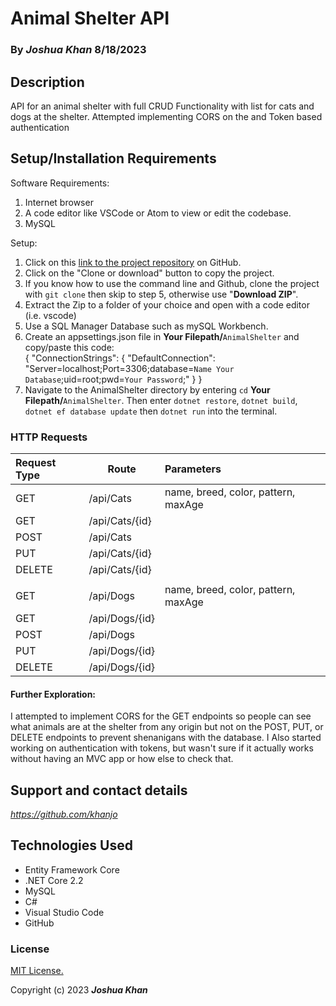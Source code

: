 # Animal Shelter API
### By _**Joshua Khan**_ 8/18/2023

## Description

API for an animal shelter with full CRUD Functionality with list for cats and dogs at the shelter. Attempted implementing CORS on the and Token based authentication

## Setup/Installation Requirements

  Software Requirements:
  1. Internet browser
  2. A code editor like VSCode or Atom to view or edit the codebase.
  3. MySQL

  Setup:
  1. Click on this [link to the project repository](https://github.com/Khanjo/Animal-Shelter-API.git) on GitHub.   
  2. Click on the "Clone or download" button to copy the project.     
  3. If you know how to use the command line and Github, clone the project with `git clone` then skip to step 5, otherwise use "**Download ZIP**".
  4. Extract the Zip to a folder of your choice and open with a code editor (i.e. vscode)
  5. Use a SQL Manager Database such as mySQL Workbench.
  6. Create an appsettings.json file in **Your Filepath/**`AnimalShelter` and copy/paste this code:  
     {
         "ConnectionStrings": {
             "DefaultConnection": "Server=localhost;Port=3306;database=`Name Your Database`;uid=root;pwd=`Your Password`;"
         }
     }
  7. Navigate to the AnimalShelter directory by entering `cd` **Your Filepath/**`AnimalShelter`. Then enter `dotnet restore`, `dotnet build`, `dotnet ef database update` then `dotnet run` into the terminal.

  ### HTTP Requests

| Request Type  | Route | Parameters |
| :---------- | ---------- | :---------- |
| GET | /api/Cats | name, breed, color, pattern, maxAge |  
| GET | /api/Cats/{id} | |
| POST | /api/Cats | |
| PUT | /api/Cats/{id} | |
| DELETE| /api/Cats/{id} | |
| | | |
| GET | /api/Dogs | name, breed, color, pattern, maxAge |
| GET | /api/Dogs/{id} | |
| POST | /api/Dogs | |
| PUT | /api/Dogs/{id} | |
| DELETE| /api/Dogs/{id} | |

#### Further Exploration:

I attempted to implement CORS for the GET endpoints so people can see what animals are at the shelter from any origin but not on the POST, PUT, or DELETE endpoints to prevent shenanigans with the database.
I Also started working on authentication with tokens, but wasn't sure if it actually works without having an MVC app or how else to check that.

## Support and contact details

_https://github.com/khanjo_

## Technologies Used

* Entity Framework Core
* .NET Core 2.2
* MySQL
* C#
* Visual Studio Code
* GitHub

### License

[MIT License.](https://opensource.org/license/mit/)

Copyright (c) 2023 **_Joshua Khan_**